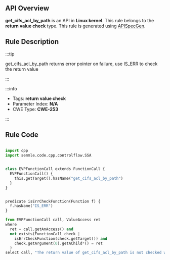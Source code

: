 ---
---


## API Overview
**get_cifs_acl_by_path** is an API in **Linux kernel**. This rule belongs to the **return value check** type. This rule is generated using [APISpecGen](../../tools/APISpecGen).
## Rule Description

:::tip

get_cifs_acl_by_path returns error pointer on failure, use IS_ERR to check the return value

:::

:::info

- Tags: **return value check**
- Parameter Index: **N/A**
- CWE Type: **CWE-253**

:::

## Rule Code
```python

import cpp
import semmle.code.cpp.controlflow.SSA


class EVPFunctionCall extends FunctionCall {
  EVPFunctionCall() {
    this.getTarget().hasName("get_cifs_acl_by_path")
  }
}


predicate isErrCheckFunction(Function f) {
  f.hasName("IS_ERR") 
}

from EVPFunctionCall call, ValueAccess ret
where
  ret = call.getAnAccess() and
  not exists(FunctionCall check |
    isErrCheckFunction(check.getTarget()) and
    check.getArgument(0).getAChild*() = ret
  )
select call, "The return value of get_cifs_acl_by_path is not checked with IS_ERR."
    
```